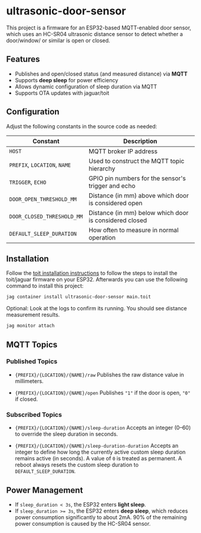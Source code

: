 # ultrasonic-door-sensor

This project is a firmware for an ESP32-based MQTT-enabled door sensor, which uses an HC-SR04 ultrasonic distance sensor to detect whether a door/window/ or similar is open or closed.

## Features

- Publishes and open/closed status (and measured distance) via **MQTT**
- Supports **deep sleep** for power efficiency
- Allows dynamic configuration of sleep duration via MQTT
- Supports OTA updates with jaguar/toit

## Configuration

Adjust the following constants in the source code as needed:

| Constant                     | Description                                            |
| ---------------------------- | ------------------------------------------------------ |
| `HOST`                       | MQTT broker IP address                                 |
| `PREFIX`, `LOCATION`, `NAME` | Used to construct the MQTT topic hierarchy             |
| `TRIGGER`, `ECHO`            | GPIO pin numbers for the sensor's trigger and echo     |
| `DOOR_OPEN_THRESHOLD_MM`     | Distance (in mm) above which door is considered open   |
| `DOOR_CLOSED_THRESHOLD_MM`   | Distance (in mm) below which door is considered closed |
| `DEFAULT_SLEEP_DURATION`     | How often to measure in normal operation               |

## Installation

Follow the [toit installation instructions](https://docs.toit.io/getstarted/device) to follow the steps to install the toit/jaguar firmware on your ESP32. Afterwards you can use the following command to install this project:

```bash
jag container install ultrasonic-door-sensor main.toit
```

Optional: Look at the logs to confirm its running. You should see distance measurement results.

```bash
jag monitor attach
```

## MQTT Topics

### Published Topics

- `{PREFIX}/{LOCATION}/{NAME}/raw`
  Publishes the raw distance value in millimeters.

- `{PREFIX}/{LOCATION}/{NAME}/open`
  Publishes `"1"` if the door is open, `"0"` if closed.

### Subscribed Topics

- `{PREFIX}/{LOCATION}/{NAME}/sleep-duration`
  Accepts an integer (0–60) to override the sleep duration in seconds.

- `{PREFIX}/{LOCATION}/{NAME}/sleep-duration-duration`
  Accepts an integer to define how long the currently active custom sleep duration remains active (in seconds). A value of `0` is treated as permanent. A reboot always resets the custom sleep duration to `DEFAULT_SLEEP_DURATION`.

## Power Management

- If `sleep_duration < 3s`, the ESP32 enters **light sleep**.
- If `sleep_duration >= 3s`, the ESP32 enters **deep sleep**, which reduces power consumption significantly to about 2mA. 90% of the remaining power consumption is caused by the HC-SR04 sensor.

